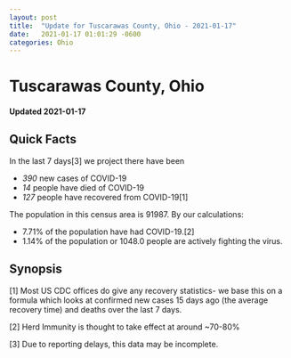 ```yaml
---
layout: post
title:  "Update for Tuscarawas County, Ohio - 2021-01-17"
date:   2021-01-17 01:01:29 -0600
categories: Ohio
---
```


# Tuscarawas County, Ohio
#### Updated 2021-01-17

## Quick Facts

In the last 7 days[3] we project there have been
- *390* new cases of COVID-19
- *14* people have died of COVID-19
- *127* people have recovered from COVID-19[1]

The population in this census area is 91987. By our calculations:
- 7.71% of the population have had COVID-19.[2]
- 1.14% of the population or 1048.0 people are actively fighting the virus.

## Synopsis




[1] Most US CDC offices do give any recovery statistics- we base this on a formula which looks at confirmed new cases
15 days ago (the average recovery time) and deaths over the last 7 days.

[2] Herd Immunity is thought to take effect at around ~70-80%

[3] Due to reporting delays, this data may be incomplete.
 
    